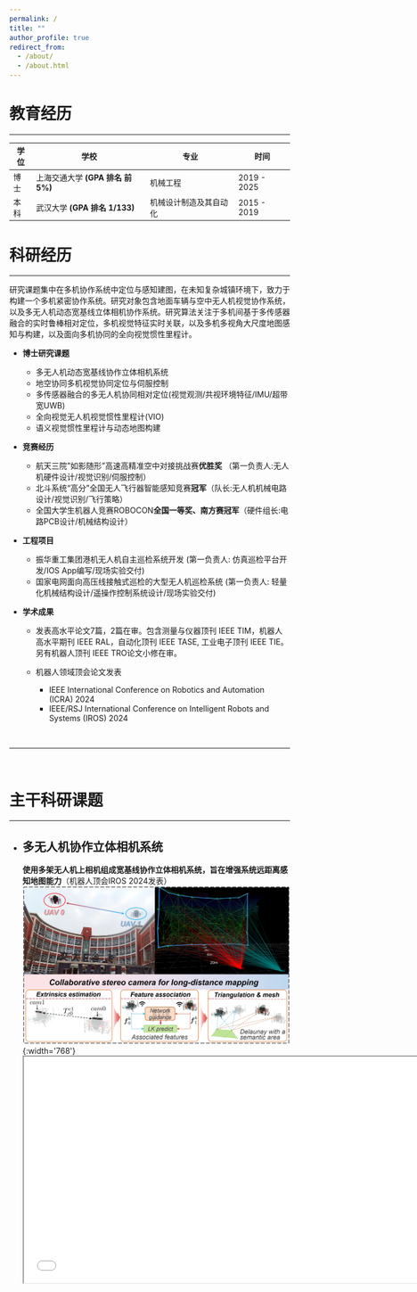 ```yaml
---
permalink: /
title: ""
author_profile: true
redirect_from: 
  - /about/
  - /about.html
---
```


# 教育经历
---
| 学位 | 学校          | 专业                          | 时间       |
|------|---------------|-------------------------------|------------|
| 博士 | 上海交通大学 **(GPA 排名 前5%)** | 机械工程                      | 2019 - 2025|
| 本科 | 武汉大学 **(GPA 排名 1/133)** | 机械设计制造及其自动化        | 2015 - 2019 |

# 科研经历
---
研究课题集中在多机协作系统中定位与感知建图，在未知复杂城镇环境下，致力于构建一个多机紧密协作系统。研究对象包含地面车辆与空中无人机视觉协作系统，以及多无人机动态宽基线立体相机协作系统。研究算法关注于多机间基于多传感器融合的实时鲁棒相对定位，多机视觉特征实时关联，以及多机多视角大尺度地图感知与构建，以及面向多机协同的全向视觉惯性里程计。

- **博士研究课题**
  - 多无人机动态宽基线协作立体相机系统
  - 地空协同多机视觉协同定位与伺服控制
  - 多传感器融合的多无人机协同相对定位(视觉观测/共视环境特征/IMU/超带宽UWB)
  - 全向视觉无人机视觉惯性里程计(VIO)
  - 语义视觉惯性里程计与动态地图构建

- **竞赛经历**
  - 航天三院”如影随形”高速高精准空中对接挑战赛**优胜奖** （第一负责人:无人机硬件设计/视觉识别/伺服控制）
  - 北斗系统“高分”全国无人飞行器智能感知竞赛**冠军**（队长:无人机机械电路设计/视觉识别/飞行策略）
  - 全国大学生机器人竞赛ROBOCON**全国一等奖、南方赛冠军**（硬件组长:电路PCB设计/机械结构设计）

- **工程项目**
  - 振华重工集团港机无人机自主巡检系统开发 (第一负责人: 仿真巡检平台开发/IOS App编写/现场实验交付)
  - 国家电网面向高压线接触式巡检的大型无人机巡检系统 (第一负责人: 轻量化机械结构设计/遥操作控制系统设计/现场实验交付)

- **学术成果**
  - 发表高水平论文7篇，2篇在审。包含测量与仪器顶刊 IEEE TIM，机器人高水平期刊 IEEE RAL，自动化顶刊 IEEE TASE, 工业电子顶刊 IEEE TIE。另有机器人顶刊 IEEE TRO论文小修在审。

  - 机器人领域顶会论文发表
    - IEEE International Conference on Robotics and Automation (ICRA) 2024
    - IEEE/RSJ International Conference on Intelligent Robots and Systems (IROS) 2024
<br/>




---
<br/>

# 主干科研课题 
---
- ## 多无人机协作立体相机系统
  **使用多架无人机上相机组成宽基线协作立体相机系统，旨在增强系统远距离感知地图能力**（机器人顶会IROS 2024发表）
  ![collaborative_stereo](../images/collaborative_stereo_illustration-v4.png "collaborative_stereo"){:width='768'}
  <iframe height=406 width=720 src="../images/collaborative-stereo-camera-V2-264-compressed.mp4">
<br/>
<br/>


- ## 多机共视视觉特征实时关联与相对定位
  该工作利用共视环境特征实现多架无人机的实时相对定位，在前端，我们提出一个双通道结构，用于实现高帧率多相机的实时视觉特征关联，在后端我们针对多机系统，设计了一个多状态约束的卡尔曼滤波MSCKF，用于估计飞机之间的外参。（机器人高水平期刊 IEEE RAL 2024 小修接收）
  <iframe height=406 width=720 src="../images/A-Real-Time-Dual-Channel-Feature-Association-for-Relative-Pose-Estimation-of-UAVs-Only-results-compressed.mp4">
<br/>
<br/>

- ## 基于地空协作系统的鲁棒视觉定位
  针对夜间桥梁底部巡检，提出了一个地空协作视觉定位系统，该工作使用红外-可见光双光源的方案实现无人机相对于车辆的鲁棒视觉估计，以及视觉伺服控制，最终可随车辆引导，完成对桥梁地面的自主巡检。
  （测量与仪器顶刊 IEEE TIM 2022 发表）
  <iframe height=406 width=720 src="../images/Under-Bridge-Inspection-with-a-Ground-Air-System.mp4">
<br/>
<br/>
      
- ## 面向动态环境的语义视觉惯性里程计与粒子占据地图
  面向动态环境下鲁棒自定位和动态地图构建，我们结合语义分割和深度学习视觉特征，基于OpenVINS框架，实现车辆自定位，并同步构建一个包含动态物体的占据地图。（机器人顶刊 IEEE TRO 2024 在审小修中）
  ![openvins_dynamic_framework-trim](../images/openvins_dynamic_framework-trim.png "openvins_dynamic_framework-trim")
  <iframe height=396 width=704 src="../images/semantic-particle-based-map.mp4">
<br/>
<br/>

- ## 面向多机协同的全向鱼眼视觉惯性里程计系统
  搭建视觉
  I design a visual-inertial odometry with four fisheye cameras (220 degrees) as follows. The SuperPoint is for multi-UAV cross-camera feature matching. The Fast corner is extracted with grid spaces. Then LK optical flow are used for local feature association.
  ![fisheye VIO](../images/four-fisheye-cameras.png "fisheye VIO"){:width='768'}
  <iframe height=396 width=720 src="../images/VIO-omni-fisheye-cameras-H264.mp4">
<br/>
<br/>

<br/>
<br/>

---
<br/>
<br/>


# 国家级竞赛
---
- ## 北斗系统“高分”全国无人飞行器智能感知竞赛**冠军**
  赛方要求无人机自主避障并穿越指定竞赛圈，快速抵达终点。作为领队提出椭圆拟合，数字识别等关键路标检测方法，带队调试四旋翼无人机。实现无人机以2.5m/s高速穿越复杂密集环境。领先亚军近一倍时间。
  <iframe height=406 width=720 src="../images/offline.mp4">

- ## 航天三院”如影随形”高速高精准空中对接挑战赛**优胜奖**
  比赛要求无人机高速高精度追踪移动车辆，作为第一负责人搭建设计六旋翼无人机，编写视觉识别追踪、视觉伺服控制程序。飞行速度最高达到65km/h。
  <iframe height=406 width=720 src="../images/high-speed-flight-ruyingsuixing-music-compressed.mp4">

- ## 全国大学生机器人竞赛ROBOCON**全国一等奖、南方赛冠军**
  作为硬件组组长，负责电路PCB设计，如主控板、电机驱动板。同时参与轮式机器人机械结构设计与搭建。
  ![Champion of ROBOCON](../images/robocon.jpg "Champion of ROBOCON"){:width='768'}

---
<br/>
<br/>

# 工程项目
---
- ## 面向高压线X光巡检的柔性拖曳空中巡检机器人
  针对高压线耐张线夹接触式巡检任务，作为第一负责人完成全部机械、电控、视觉辅助系统的无人机设计与搭建。国内首次实现无人机带载X光设备精准降落，远程视觉辅助，遥操作控制。成功交付山东国家电网。（该工作在IEEE International Conference on Robotics and Biomimetics 2023 发表）
  <iframe height=406 width=720 src="../images/Video-A-Flexible-Towed-Aerial-Robot-System-for-Stable-X-ray-Inspection-of-Power-Lines-compressed.mp4">
<br/>
<br/>

- ## 振华集团港机无人机巡检系统
  基于大疆M300开发港口港机无人机缺陷巡检软件。实现Gazebo虚拟航线规划到实际巡检部署。以第一负责人在Rviz中开发巡检示教软件，编写相应IOS港机巡检App。成功交付振华集团所属全球港口自主巡检。
  ![zhenhua](../images/zhenhua-all.png "zhenhua"){:width='768'}

---
<br/>
<br/>

# 合作课题
---

- ## 搭便车：无人机动态吸附移动车辆
  提出动态多模式搜索策略提升最优时间轨迹规划效率。首次实现无人机实时动态规划与精准末端控制，并设计多角度吸附装置，无人机得以敏捷姿态吸附到移动目标斜面，可提供侦查任务，被IEEE封面高度报道。
  （该工作在自动化顶刊 IEEE Transactions on Automation Science and Engineering 2023 发表**
  ![graphic-abstract](../images/graphic-abstract.png "graphic-abstract"){:width='720'}
  <iframe height=396 width=704 src="../images/TASE-hitchhiker-video-music-compressed.mp4">
<br/>
<br/>

- ## 面向不确定性的无人机多模态控制与模糊决策
  针对无人机在密集环境中飞行模式切换问题，提出环境不确定度评估模型，并建立模糊决策，以最小化不确定性的策略，评估无人机最大飞行速度。设计多种多模态飞行控制策略，实现多种复杂环境下高速安全飞行。

  （该工作在工业电子顶刊 IEEE Transactions on Industrial Electronics 2023 发表）
  <iframe height=396 width=704 src="../images/Video-Fast_Flight_of_the_Flying_Robot_With_Fuzzy_Decision_and_Multimodal_Control_Tackling_Uncertainties-compressed.mp4">
